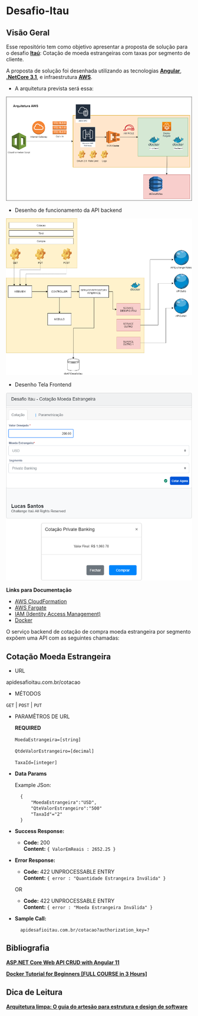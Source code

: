 # Desafio-Itau

## Visão Geral

Esse repositório tem como objetivo apresentar a proposta de solução para o desafio **[Itaú](www.itau.com.br)**: Cotação de moeda estrangeiras com taxas por segmento de cliente. 

A proposta de solução foi desenhada utilizando as tecnologias **[Angular](https://angular.io/)**, **[.NetCore 3.1](https://dotnet.microsoft.com/download/dotnet/3.1)**, e infraestrutura **[AWS](https://aws.amazon.com/)**.

- A arquitetura prevista será essa:

![Arquitetura AWS-CloudFormation](https://github.com/itsluucasdev/desafio-itau/blob/main/Desenho/desenho-arquitetura.png)

- Desenho de funcionamento da API backend

![Desenho API Backend](https://github.com/itsluucasdev/desafio-itau/blob/main/Desenho/desenho-backend.png)

- Desenho Tela Frontend

![Desenho Tela Frontend](https://github.com/itsluucasdev/desafio-itau/blob/main/Desenho/desenho-frontend.png)

**Links para Documentação**
- [AWS CloudFormation](https://docs.aws.amazon.com/cloudformation/index.html)
- [AWS Fargate](https://docs.aws.amazon.com/AmazonECS/latest/developerguide/AWS_Fargate.html)
- [IAM (Identity Access Management)](https://docs.aws.amazon.com/pt_br/IAM/latest/UserGuide/id_roles.html)
- [Docker](https://docs.docker.com/)

O serviço backend de cotação de compra moeda estrangeira por segmento expõem uma API com as seguintes chamadas:

## Cotação Moeda Estrangeira
* URL

apidesafioitau.com.br/cotacao

* MÉTODOS

`GET` | `POST` | `PUT`

* PARAMÊTROS DE URL

    **REQUIRED**
    
    `MoedaEstrangeira=[string]`

    `QtdeValorEstrangeiro=[decimal]`

    `TaxaId=[integer]`

* **Data Params**
    
    Example JSon: 

        {
            "MoedaEstrangeira":"USD",
            "QteValorEstrangeiro":"500"
            "TaxaId"="2"
        }
  
* **Success Response:**

  * **Code:** 200 <br />
    **Content:** `{ ValorEmReais : 2652.25 }`

* **Error Response:**

    * **Code:** 422 UNPROCESSABLE ENTRY <br />
    **Content:** `{ error : "Quantidade Estrangeira Inválida" }`
  
  OR

  * **Code:** 422 UNPROCESSABLE ENTRY <br />
    **Content:** `{ error : "Moeda Estrangeira Inválida" }`
    
* **Sample Call:**

        apidesafioitau.com.br/cotacao?authorization_key=?

## Bibliografia

**[ASP.NET Core Web API CRUD with Angular 11
](https://www.youtube.com/watch?v=S5dzfuh3t8U)**

**[Docker Tutorial for Beginners [FULL COURSE in 3 Hours]
](https://www.youtube.com/watch?v=3c-iBn73dDE)**

## Dica de Leitura 

**[Arquitetura limpa: O guia do artesão para estrutura e design de software](https://www.amazon.com.br/dp/8550804606/ref=cm_sw_r_tw_dp_Y2RZNMRZGF9ZS3GMPP4A)**